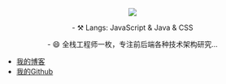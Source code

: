 <!--### Hi there 👋-->

<!--
**chenjun1127/chenjun1127** is a ✨ _special_ ✨ repository because its `README.md` (this file) appears on your GitHub profile.

Here are some ideas to get you started:

- 🔭 I’m currently working on ...
- 🌱 I’m currently learning ...
- 👯 I’m looking to collaborate on ...
- 🤔 I’m looking for help with ...
- 💬 Ask me about ...
- 📫 How to reach me: ...
- 😄 Pronouns: ...
- ⚡ Fun fact: ...
-->


  

<p align="center">
	<img src="https://github-readme-stats.vercel.app/api?username=chenjun1127&show_icons=true&theme=graywhite"/>
</p>
<p align="center">- ⚒️ Langs: JavaScript & Java & CSS </p> 
<p align="center">- 😄 全栈工程师一枚，专注前后端各种技术架构研究...</p> 

* [我的博客](https://www.cnblogs.com/jone-chen/)
* [我的Github](https://github.com/chenjun1127/)
 
 
 


	
 



 
